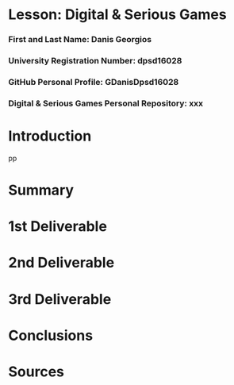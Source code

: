 # Lesson: Digital & Serious Games

### First and Last Name: Danis Georgios
### University Registration Number: dpsd16028
### GitHub Personal Profile: GDanisDpsd16028
### Digital & Serious Games Personal Repository: xxx

# Introduction
pp
# Summary


# 1st Deliverable


# 2nd Deliverable


# 3rd Deliverable 


# Conclusions


# Sources
